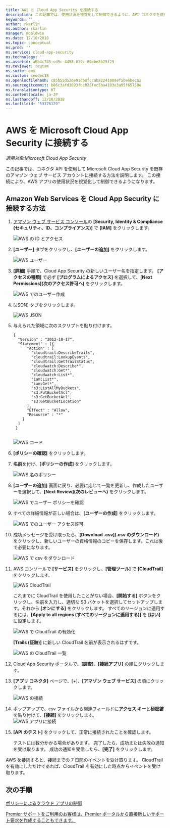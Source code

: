 ```yaml
---
title: AWS と Cloud App Security を接続する
description: この記事では、使用状況を視覚化して制御できるように、API コネクタを使用して Cloud App Security に AWS アプリを接続する方法に関する情報を提供します。
keywords: ''
author: rkarlin
ms.author: rkarlin
manager: mbaldwin
ms.date: 12/10/2018
ms.topic: conceptual
ms.prod: ''
ms.service: cloud-app-security
ms.technology: ''
ms.assetid: a6b4c745-cd5c-4458-819c-80cbe8b25f29
ms.reviewer: reutam
ms.suite: ems
ms.custom: seodec18
ms.openlocfilehash: c85b55d52de91d58fccaba2241008ef5be6beca2
ms.sourcegitcommit: b86c3afd1093fbc825fec5ba4103e3a95f65758e
ms.translationtype: HT
ms.contentlocale: ja-JP
ms.lasthandoff: 12/10/2018
ms.locfileid: "53176129"
---
```

# <a name="connect-aws-to-microsoft-cloud-app-security"></a>AWS を Microsoft Cloud App Security に接続する

*適用対象:Microsoft Cloud App Security*

この記事では、コネクタ API を使用して Microsoft Cloud App Security を既存のアマゾン ウェブ サービス アカウントに接続する方法を説明します。 この接続により、AWS アプリの使用状況を視覚化して制御できるようになります。 
  
## <a name="how-to-connect-amazon-web-services-to-cloud-app-security"></a>Amazon Web Services を Cloud App Security に接続する方法  
  
1.  [アマゾン ウェブ サービス コンソール](https://console.aws.amazon.com/)の **[Security, Identity & Compliance (セキュリティ、ID、コンプライアンス)]** で **[IAM]** をクリックします。  
  
     ![AWS の ID とアクセス](./media/aws-identity-and-access.png "AWS の ID とアクセス")  
  
2.  **[ユーザー]** タブをクリックし、**[ユーザーの追加]** をクリックします。  
  
     ![AWS ユーザー](./media/aws-users.png "AWS ユーザー")      
  
4.  **[詳細]** 手順で、Cloud App Security の新しいユーザー名を指定します。 **[アクセスの種類]** で必ず **[プログラムによるアクセス]** を選択して、**[Next Permissions]\(次のアクセス許可へ\)** をクリックします。  

     ![AWS でのユーザー作成](./media/aws-create-user.png "AWS でのユーザー作成")

5. [JSON] タブをクリックします。

     ![AWS JSON](./media/aws-json.png "AWS JSON タブ")

6. 与えられた領域に次のスクリプトを貼り付けます。

    ```     
    {  
      "Version" : "2012-10-17",  
      "Statement" : [{  
          "Action" : [  
            "cloudtrail:DescribeTrails",  
            "cloudtrail:LookupEvents",  
            "cloudtrail:GetTrailStatus",  
            "cloudwatch:Describe*",  
            "cloudwatch:Get*",  
            "cloudwatch:List*",  
            "iam:List*",  
            "iam:Get*",
            "s3:ListAllMyBuckets",
            "s3:PutBucketAcl",
            "s3:GetBucketAcl",
            "s3:GetBucketLocation"
          ],  
          "Effect" : "Allow",  
          "Resource" : "*"  
        }  
      ]  
     }  
  
    ```  

     ![AWS コード](./media/aws-code.png "AWS コード")
    
6. **[ポリシーの確認]** をクリックします。

7. **名前**を付け、**[ポリシーの作成]** をクリックします。

     ![AWS 名のポリシー](./media/aws-create-policy.png "AWS 名のポリシー")

9. **[ユーザーの追加]** 画面に戻り、必要に応じて一覧を更新し、作成したユーザーを選択して、**[Next Review]\(次のレビューへ\)** をクリックします。

   ![AWS でユーザー ポリシーを確認](./media/aws-review-user.png "AWS 内のユーザーを確認")

10. すべての詳細情報が正しい場合は、**[ユーザーの作成]** をクリックします。

    ![AWS でのユーザー アクセス許可](./media/aws-user-permissions.png "AWS でのユーザー アクセス許可の確認")

11. 成功メッセージを受け取ったら、**[Download .csv]\(.csv のダウンロード\)** をクリックし、新しいユーザーの資格情報のコピーを保存します。これは後で必要になります。  

    ![AWS で csv をダウンロード](./media/aws-download-csv.png "AWS で csv をダウンロード")
  
10. AWS コンソールで **[サービス]** をクリックし、**[管理ツール]** で **[CloudTrail]** をクリックします。  
  
     ![AWS CloudTrail](./media/aws-cloudtrail.png "AWS CloudTrail")  
  
    これまでに CloudTrail を使用したことがない場合、**[開始する]** ボタンをクリックし、名前を入力し、適切な S3 バケットを選択してセットアップします。それから **[オンにする]** をクリックします。 すべてのリージョンに適用するには、**[Apply to all regions (すべてのリージョンに適用する)]** を **[はい]** に設定します。
  
       ![AWS で CloudTrail の有効化](./media/aws-turnon-cloudtrail.png "AWS で CloudTrail の有効化")
  
    **[Trails (証跡)]** に新しい CloudTrail 名前が表示されるはずです。
    
      ![AWS の CloudTrail 一覧](./media/aws-cloudtrail-list.png "AWS の CloudTrail 一覧")
  
11. Cloud App Security ポータルで、**[調査]**、**[接続アプリ]** の順にクリックします。  
  
12. **[アプリ コネクタ]** ページで、[+]、**[アマゾン ウェブ サービス]** の順にクリックします。  
  
     ![AWS の接続](./media/connect-aws.png "AWS の接続")  
  
13. ポップアップで、csv ファイルから関連フィールドに**アクセス キー**と**秘密鍵**を貼り付けて、**[接続]** をクリックします。  
   ![AWS アプリに接続](./media/aws-connect-app.png "AWS アプリに接続") 
  
14. **[API のテスト]** をクリックして、正常に接続されたことを確認します。  
  
     テストには数分かかる場合があります。 完了したら、成功または失敗の通知を受け取ります。 成功の通知を受信したら、**[完了]** をクリックします。  
  
AWS を接続すると、接続までの 7 日間のイベントを受け取ります。 CloudTrail を有効にしただけであれば、CloudTrail を有効にした時点からイベントを受け取ります。
  
## <a name="next-steps"></a>次の手順  
[ポリシーによるクラウド アプリの制御](control-cloud-apps-with-policies.md)   

[Premier サポートをご利用のお客様は、Premier ポータルから直接新しいサポート要求を作成することもできます。](https://premier.microsoft.com/)  
  
  